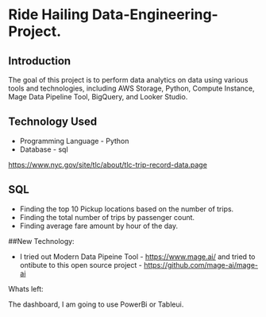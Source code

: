 # Ride Hailing Data-Engineering-Project.
## Introduction

The goal of this project is to perform data analytics on data using various tools and technologies, including AWS Storage, Python, Compute Instance, Mage Data Pipeline Tool, BigQuery, and Looker Studio.

## Technology Used
- Programming Language - Python
- Database - sql

https://www.nyc.gov/site/tlc/about/tlc-trip-record-data.page

## SQL 

- Finding the top 10 Pickup locations based on the number of trips.
- Finding the total number of trips by passenger count.
- Finding average fare amount by hour of the day.

##New Technology:

- I tried out Modern Data Pipeine Tool - https://www.mage.ai/ and tried to ontibute to this open source project - https://github.com/mage-ai/mage-ai

Whats left:

The dashboard, I am going to use PowerBi or Tableui.
